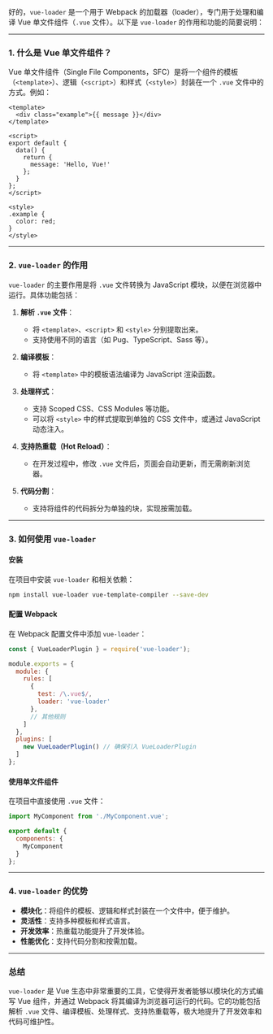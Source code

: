 好的，`vue-loader` 是一个用于 Webpack 的加载器（loader），专门用于处理和编译 Vue 单文件组件（`.vue` 文件）。以下是 `vue-loader` 的作用和功能的简要说明：

---

### **1. 什么是 Vue 单文件组件？**
Vue 单文件组件（Single File Components，SFC）是将一个组件的模板（`<template>`）、逻辑（`<script>`）和样式（`<style>`）封装在一个 `.vue` 文件中的方式。例如：
```vue
<template>
  <div class="example">{{ message }}</div>
</template>

<script>
export default {
  data() {
    return {
      message: 'Hello, Vue!'
    };
  }
};
</script>

<style>
.example {
  color: red;
}
</style>
```

---

### **2. `vue-loader` 的作用**
`vue-loader` 的主要作用是将 `.vue` 文件转换为 JavaScript 模块，以便在浏览器中运行。具体功能包括：
1. **解析 `.vue` 文件**：
   - 将 `<template>`、`<script>` 和 `<style>` 分别提取出来。
   - 支持使用不同的语言（如 Pug、TypeScript、Sass 等）。

2. **编译模板**：
   - 将 `<template>` 中的模板语法编译为 JavaScript 渲染函数。

3. **处理样式**：
   - 支持 Scoped CSS、CSS Modules 等功能。
   - 可以将 `<style>` 中的样式提取到单独的 CSS 文件中，或通过 JavaScript 动态注入。

4. **支持热重载（Hot Reload）**：
   - 在开发过程中，修改 `.vue` 文件后，页面会自动更新，而无需刷新浏览器。

5. **代码分割**：
   - 支持将组件的代码拆分为单独的块，实现按需加载。

---

### **3. 如何使用 `vue-loader`**
#### **安装**
在项目中安装 `vue-loader` 和相关依赖：
```bash
npm install vue-loader vue-template-compiler --save-dev
```

#### **配置 Webpack**
在 Webpack 配置文件中添加 `vue-loader`：
```javascript
const { VueLoaderPlugin } = require('vue-loader');

module.exports = {
  module: {
    rules: [
      {
        test: /\.vue$/,
        loader: 'vue-loader'
      },
      // 其他规则
    ]
  },
  plugins: [
    new VueLoaderPlugin() // 确保引入 VueLoaderPlugin
  ]
};
```

#### **使用单文件组件**
在项目中直接使用 `.vue` 文件：
```javascript
import MyComponent from './MyComponent.vue';

export default {
  components: {
    MyComponent
  }
};
```

---

### **4. `vue-loader` 的优势**
- **模块化**：将组件的模板、逻辑和样式封装在一个文件中，便于维护。
- **灵活性**：支持多种模板和样式语言。
- **开发效率**：热重载功能提升了开发体验。
- **性能优化**：支持代码分割和按需加载。

---

### **总结**
`vue-loader` 是 Vue 生态中非常重要的工具，它使得开发者能够以模块化的方式编写 Vue 组件，并通过 Webpack 将其编译为浏览器可运行的代码。它的功能包括解析 `.vue` 文件、编译模板、处理样式、支持热重载等，极大地提升了开发效率和代码可维护性。